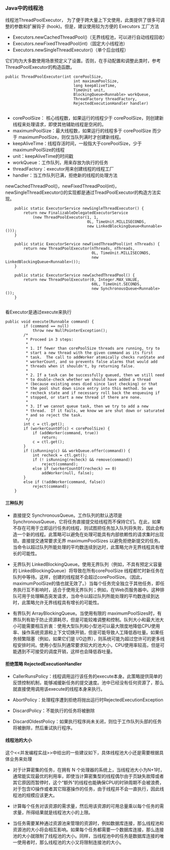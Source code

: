 ### Java中的线程池    

线程池ThreadPoolExecutor， 为了便于跨大量上下文使用，此类提供了很多可调整的参数和扩展钩子 (hook)。但是，建议使用较为方便的 Executors 工厂方法     

+  Executors.newCachedThreadPool()（无界线程池，可以进行自动线程回收）
+  Executors.newFixedThreadPool(int)（固定大小线程池）  
+  Executors.newSingleThreadExecutor()（单个后台线程）      

它们均为大多数使用场景预定义了设置。否则，在手动配置和调整此类时，参考ThreadPoolExecutor的构造函数。   
 
```  
public ThreadPoolExecutor(int corePoolSize,
                              int maximumPoolSize,
                              long keepAliveTime,
                              TimeUnit unit,
                              BlockingQueue<Runnable> workQueue,
                              ThreadFactory threadFactory,
                              RejectedExecutionHandler handler)    
  
```  
  
+ corePoolSize： 核心线程数，如果运行的线程少于 corePoolSize，则创建新线程来处理请求，即使其他辅助线程是空闲的。  
+ maximumPoolSize：最大线程数，如果运行的线程多于 corePoolSize 而少于 maximumPoolSize，则仅当队列满时才创建新线程。
+ keepAliveTime：线程存活时间，一般指大于corePoolSize，少于maximumPoolSize的线程  
+ unit：keepAliveTime的时间戳  
+ workQueue：工作队列，用来存放为执行的任务  
+ threadFactory：executor用来创建线程的线程工厂  
+ handler：当工作队列已满，拒绝新的线程的处理方法    

newCachedThreadPool()，newFixedThreadPool(int)，newSingleThreadExecutor()的实现都是通过TreadPoolExecutor的构造方法实现。

```  
    public static ExecutorService newSingleThreadExecutor() {
        return new FinalizableDelegatedExecutorService
            (new ThreadPoolExecutor(1, 1,
                                    0L, TimeUnit.MILLISECONDS,
                                    new LinkedBlockingQueue<Runnable>()));
    }  
      
    public static ExecutorService newFixedThreadPool(int nThreads) {
        return new ThreadPoolExecutor(nThreads, nThreads,
                                      0L, TimeUnit.MILLISECONDS,
                                      new LinkedBlockingQueue<Runnable>());
    }    
    
    public static ExecutorService newCachedThreadPool() {
        return new ThreadPoolExecutor(0, Integer.MAX_VALUE,
                                      60L, TimeUnit.SECONDS,
                                      new SynchronousQueue<Runnable>());
    }    
    
```       
看Executor是通过execute来执行   

```  
public void execute(Runnable command) {
        if (command == null)
            throw new NullPointerException();
        /*
         * Proceed in 3 steps:
         *
         * 1. If fewer than corePoolSize threads are running, try to
         * start a new thread with the given command as its first
         * task.  The call to addWorker atomically checks runState and
         * workerCount, and so prevents false alarms that would add
         * threads when it shouldn't, by returning false.
         *
         * 2. If a task can be successfully queued, then we still need
         * to double-check whether we should have added a thread
         * (because existing ones died since last checking) or that
         * the pool shut down since entry into this method. So we
         * recheck state and if necessary roll back the enqueuing if
         * stopped, or start a new thread if there are none.
         *
         * 3. If we cannot queue task, then we try to add a new
         * thread.  If it fails, we know we are shut down or saturated
         * and so reject the task.
         */
        int c = ctl.get();
        if (workerCountOf(c) < corePoolSize) {
            if (addWorker(command, true))
                return;
            c = ctl.get();
        }
        if (isRunning(c) && workQueue.offer(command)) {
            int recheck = ctl.get();
            if (! isRunning(recheck) && remove(command))
                reject(command);
            else if (workerCountOf(recheck) == 0)
                addWorker(null, false);
        }
        else if (!addWorker(command, false))
            reject(command);
    }  
```  
#### 三种队列  
* 直接提交 SynchronousQueue。工作队列的默认选项是 SynchronousQueue，它将任务直接提交给线程而不保持它们。在此，如果不存在可用于立即运行任务的线程，则试图把任务加入队列将失败，因此会构造一个新的线程。此策略可以避免在处理可能具有内部依赖性的请求集时出现锁。直接提交通常要求无界 maximumPoolSizes 以避免拒绝新提交的任务。当命令以超过队列所能处理的平均数连续到达时，此策略允许无界线程具有增长的可能性。  

* 无界队列 LinkedBlockingQueue。使用无界队列（例如，不具有预定义容量的 LinkedBlockingQueue）将导致在所有corePoolSize 线程都忙时新任务在队列中等待。这样，创建的线程就不会超过corePoolSize。（因此，maximumPoolSize的值也就无效了。）当每个任务完全独立于其他任务，即任务执行互不影响时，适合于使用无界队列；例如，在Web页服务器中。这种排队可用于处理瞬态突发请求，当命令以超过队列所能处理的平均数连续到达时，此策略允许无界线程具有增长的可能性。  

* 有界队列 ArrayBlockingQueue。当使用有限的 maximumPoolSizes时，有界队列有助于防止资源耗尽，但是可能较难调整和控制。队列大小和最大池大小可能需要相互折衷：使用大型队列和小型池可以最大限度地降低CPU使用率、操作系统资源和上下文切换开销，但是可能导致人工降低吞吐量。如果任务频繁阻塞（例如，如果它们是 I/O边界），则系统可能为超过您许可的更多线程安排时间。使用小型队列通常要求较大的池大小，CPU使用率较高，但是可能遇到不可接受的调度开销，这样也会降低吞吐量。  

#### 拒绝策略  RejectedExecutionHandler  
* CallerRunsPolicy：线程调用运行该任务的execute本身。此策略提供简单的反馈控制机制，能够减缓新任务的提交速度。池中已经没有任何资源了，那么就直接使用调用该execute的线程本身来执行。

* AbortPolicy：处理程序遭到拒绝将抛出运行时RejectedExecutionException

* DiscardPolicy：不能执行的任务将被删除

* DiscardOldestPolicy：如果执行程序尚未关闭，则位于工作队列头部的任务将被删除，然后重试执行程序。

#### 线程池的大小
这个<<并发编程实战>>中给出的一些建议如下，具体线程池大小还是需要根据具体业务来处理  

* 对于计算密集的任务，在拥有 N 个处理器的系统上，当线程池大小为N+1时，通常能实现最优的利用率，即使当计算密集型的线程偶尔由于页缺失故障或者其它原因而暂停时，这个“额外”的线程也能确保CPU的时钟周期不会被浪费，对于包含IO操作或者其它阻塞操作的任务，由于线程并不会一直执行，因此线程池的规模应该更大。  

* 计算每个任务对该资源的需求量，然后用该资源的可用总量乘以每个任务的需求量，所得结果就是线程池大小的上限。 

* 当任务需要某种通过资源池来管理的资源时，例如数据库连接，那么线程池和资源池的大小将会相互影响。如果每个任务都需要一个数据库连接，那么连接池的大小就限制了线程池的大小。同样，当线程池中的任务是数据库连接的唯一使用者时，那么线程池的大小又将限制连接池的大小。